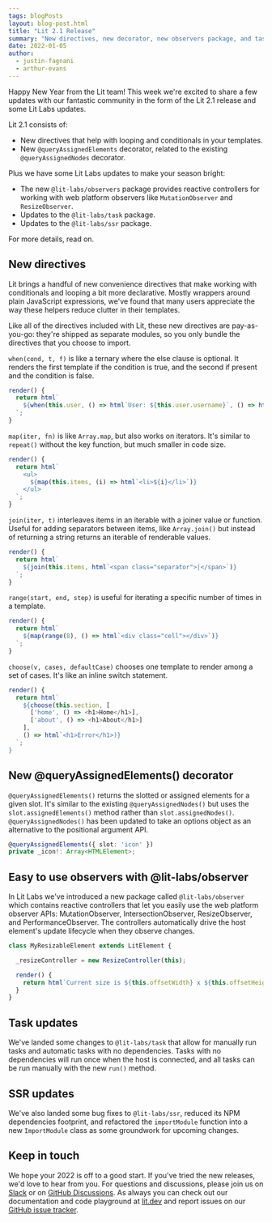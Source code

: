 ```yaml
---
tags: blogPosts
layout: blog-post.html
title: "Lit 2.1 Release"
summary: "New directives, new decorator, new observers package, and task/SSR updates"
date: 2022-01-05
author:
  - justin-fagnani
  - arthur-evans
---
```


Happy New Year from the Lit team! This week we're excited to share a few updates
with our fantastic community in the form of the Lit 2.1 release and some Lit
Labs updates.

Lit 2.1 consists of:

- New directives that help with looping and conditionals in your templates.
- New `@queryAssignedElements` decorator, related to the existing
  `@queryAssignedNodes` decorator.

Plus we have some Lit Labs updates to make your season bright:

- The new `@lit-labs/observers` package provides reactive controllers for
  working with web platform observers like `MutationObserver` and
  `ResizeObserver`.
- Updates to the `@lit-labs/task` package.
- Updates to the `@lit-labs/ssr` package.

For more details, read on.

## New directives

Lit brings a handful of new convenience directives that make working with
conditionals and looping a bit more declarative. Mostly wrappers around plain
JavaScript expressions, we've found that many users appreciate the way these
helpers reduce clutter in their templates.

Like all of the directives included with Lit, these new directives are
pay-as-you-go: they're shipped as separate modules, so you only bundle the
directives that you choose to import.

`when(cond, t, f)` is like a ternary where the else clause is optional. It
renders the first template if the condition is true, and the second if present
and the condition is false.

```ts
render() {
  return html`
    ${when(this.user, () => html`User: ${this.user.username}`, () => html`Sign In...`)}
  `;
}
```

`map(iter, fn)` is like `Array.map`, but also works on iterators. It's similar
to `repeat()` without the key function, but much smaller in code size.

```ts
render() {
  return html`
    <ul>
      ${map(this.items, (i) => html`<li>${i}</li>`)}
    </ul>
  `;
}
```

`join(iter, t)` interleaves items in an iterable with a joiner value or
function. Useful for adding separators between items, like `Array.join()` but
instead of returning a string returns an iterable of renderable values.

```ts
render() {
  return html`
    ${join(this.items, html`<span class="separator">|</span>`)}
  `;
}
```

`range(start, end, step)` is useful for iterating a specific number of times in
a template.

```ts
render() {
  return html`
    ${map(range(8), () => html`<div class="cell"></div>`)}
  `;
}
```

`choose(v, cases, defaultCase)` chooses one template to render among a set of
cases. It's like an inline switch statement.

```ts
render() {
  return html`
    ${choose(this.section, [
      ['home', () => <h1>Home</h1>],
      ['about', () => <h1>About</h1>]
    ],
    () => html`<h1>Error</h1>)}
  `;
}
```

## New @queryAssignedElements() decorator

`@queryAssignedElements()` returns the slotted or assigned elements for a given
slot. It's similar to the existing `@queryAssignedNodes()` but uses the
`slot.assignedElements()` method rather than `slot.assignedNodes()`.
`@queryAssignedNodes()` has been updated to take an options object as an
alternative to the positional argument API.

```ts
@queryAssignedElements({ slot: 'icon' })
private _icon!: Array<HTMLElement>;
```

## Easy to use observers with @lit-labs/observer

In Lit Labs we've introduced a new package called `@lit-labs/observer` which
contains reactive controllers that let you easily use the web platform observer
APIs: MutationObserver, IntersectionObserver, ResizeObserver, and
PerformanceObserver. The controllers automatically drive the host element's
update lifecycle when they observe changes.

```ts
class MyResizableElement extends LitElement {

  _resizeController = new ResizeController(this);

  render() {
    return html`Current size is ${this.offsetWidth} x ${this.offsetHeight}`;
  }
}
```

## Task updates

We've landed some changes to `@lit-labs/task` that allow for manually run tasks
and automatic tasks with no dependencies. Tasks with no dependencies will run
once when the host is connected, and all tasks can be run manually with the new
`run()` method.

## SSR updates

We've also landed some bug fixes to `@lit-labs/ssr`, reduced its NPM
dependencies footprint, and refactored the `importModule` function into a new
`ImportModule` class as some groundwork for upcoming changes.

## Keep in touch

We hope your 2022 is off to a good start. If you've tried the new releases, we'd
love to hear from you. For questions and discussions, please join us on
[Slack](https://lit.dev/slack-invite/) or on [GitHub
Discussions](https://github.com/lit/lit/discussions). As always you can check
out our documentation and code playground at [lit.dev](https://lit.dev) and
report issues on our [GitHub issue tracker](https://github.com/lit/lit/issues).
